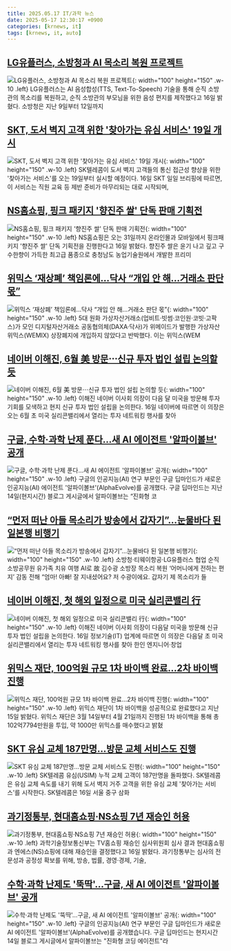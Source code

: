 ```yaml
---
title: 2025.05.17 IT/과학 뉴스
date: 2025-05-17 12:30:17 +0900
categories: [krnews, it]
tags: [krnews, it, auto]
---
```

## [LG유플러스, 소방청과 AI 목소리 복원 프로젝트](https://n.news.naver.com/mnews/article/119/0002956924)

![LG유플러스, 소방청과 AI 목소리 복원 프로젝트](https://mimgnews.pstatic.net/image/origin/119/2025/05/16/2956924.jpg?type=nf220_150){: width="100" height="150" .w-10 .left}
LG유플러스는 AI 음성합성(TTS, Text-To-Speech) 기술을 통해 순직 소방관의 목소리를 복원하고, 순직 소방관의 부모님을 위한 음성 편지를 제작했다고 16일 밝혔다. 소방청은 지난 9일부터 12일까지

## [SKT, 도서 벽지 고객 위한 '찾아가는 유심 서비스' 19일 개시](https://n.news.naver.com/mnews/article/277/0005593699)

![SKT, 도서 벽지 고객 위한 '찾아가는 유심 서비스' 19일 개시](https://mimgnews.pstatic.net/image/origin/277/2025/05/16/5593699.jpg?type=nf220_150){: width="100" height="150" .w-10 .left}
SK텔레콤이 도서 벽지 고객들의 통신 접근성 향상을 위한 '찾아가는 서비스'를 오는 19일부터 실시할 예정이다. 16일 SKT 일일 브리핑에 따르면, 이 서비스는 직원 교육 등 제반 준비가 마무리되는 대로 시작되며,

## [NS홈쇼핑, 핑크 패키지 '향진주 쌀' 단독 판매 기획전](https://n.news.naver.com/mnews/article/421/0008254430)

![NS홈쇼핑, 핑크 패키지 '향진주 쌀' 단독 판매 기획전](https://mimgnews.pstatic.net/image/origin/421/2025/05/16/8254430.jpg?type=nf220_150){: width="100" height="150" .w-10 .left}
NS홈쇼핑은 오는 31일까지 온라인몰과 모바일에서 핑크패키지 '향진주 쌀' 단독 기획전을 진행한다고 16일 밝혔다. 향진주 쌀은 윤기 나고 깊고 구수한향이 가득한 최고급 품종으로 충청남도 농업기술원에서 개발한 프리미

## [위믹스 ‘재상폐’ 책임론에…닥사 “개입 안 해…거래소 판단 몫”](https://n.news.naver.com/mnews/article/082/0001326077)

![위믹스 ‘재상폐’ 책임론에…닥사 “개입 안 해…거래소 판단 몫”](https://mimgnews.pstatic.net/image/origin/082/2025/05/16/1326077.jpg?type=nf220_150){: width="100" height="150" .w-10 .left}
5대 원화 가상자산거래소(업비트·빗썸·코인원·코빗·고팍스)가 모인 디지털자산거래소 공동협의체(DAXA·닥사)가 위메이드가 발행한 가상자산 위믹스(WEMIX) 상장폐지에 개입하지 않았다고 반박했다. 이는 위믹스(WEM

## [네이버 이해진, 6월 美 방문⋯신규 투자 법인 설립 논의할 듯](https://n.news.naver.com/mnews/article/031/0000932949)

![네이버 이해진, 6월 美 방문⋯신규 투자 법인 설립 논의할 듯](https://mimgnews.pstatic.net/image/origin/031/2025/05/16/932949.jpg?type=nf220_150){: width="100" height="150" .w-10 .left}
이해진 네이버 이사회 의장이 다음 달 미국을 방문해 투자 기회를 모색하고 현지 신규 투자 법인 설립을 논의한다. 16일 네이버에 따르면 이 의장은 오는 6월 초 미국 실리콘밸리에서 열리는 투자 네트워킹 행사를 찾아

## [구글, 수학·과학 난제 푼다…새 AI 에이전트 '알파이볼브' 공개](https://n.news.naver.com/mnews/article/030/0003312960)

![구글, 수학·과학 난제 푼다…새 AI 에이전트 '알파이볼브' 공개](https://mimgnews.pstatic.net/image/origin/030/2025/05/16/3312960.jpg?type=nf220_150){: width="100" height="150" .w-10 .left}
구글의 인공지능(AI) 연구 부문인 구글 딥마인드가 새로운 인공지능(AI) 에이전트 '알파이볼브'(AlphaEvolve)를 공개했다. 구글 딥마인드는 지난 14일(현지시간) 블로그 게시글에서 알파이볼브는 “진화형 코

## [“먼저 떠난 아들 목소리가 방송에서 갑자기”...눈물바다 된 일본행 비행기](https://n.news.naver.com/mnews/article/009/0005494055)

![“먼저 떠난 아들 목소리가 방송에서 갑자기”...눈물바다 된 일본행 비행기](https://mimgnews.pstatic.net/image/origin/009/2025/05/17/5494055.jpg?type=nf220_150){: width="100" height="150" .w-10 .left}
소방청·티웨이항공·LG유플러스 협업 순직 소방공무원 유가족 치유 여행 AI로 故 김수광 소방장 목소리 복원 ‘어머니에게 전하는 편지’ 감동 전해 “엄마! 아빠! 잘 지내셨어요? 저 수광이에요. 갑자기 제 목소리가 들

## [네이버 이해진, 첫 해외 일정으로 미국 실리콘밸리 行](https://n.news.naver.com/mnews/article/014/0005350746)

![네이버 이해진, 첫 해외 일정으로 미국 실리콘밸리 行](https://mimgnews.pstatic.net/image/origin/014/2025/05/16/5350746.jpg?type=nf220_150){: width="100" height="150" .w-10 .left}
이해진 네이버 이사회 의장이 다음달 미국을 방문해 신규 투자 법인 설립을 논의한다. 16일 정보기술(IT) 업계에 따르면 이 의장은 다음달 초 미국 실리콘밸리에서 열리는 투자 네트워킹 행사를 찾아 한인 엔지니어·창업

## [위믹스 재단, 100억원 규모 1차 바이백 완료…2차 바이백 진행](https://n.news.naver.com/mnews/article/243/0000078104)

![위믹스 재단, 100억원 규모 1차 바이백 완료…2차 바이백 진행](https://mimgnews.pstatic.net/image/origin/243/2025/05/16/78104.jpg?type=nf220_150){: width="100" height="150" .w-10 .left}
위믹스 재단이 1차 바이백을 성공적으로 완료했다고 지난 15일 밝혔다. 위믹스 재단은 3월 14일부터 4월 21일까지 진행된 1차 바이백을 통해 총 102억7794만원을 투입, 약 1000만 위믹스를 매수했다고 밝혔

## [SKT 유심 교체 187만명…방문 교체 서비스도 진행](https://n.news.naver.com/mnews/article/030/0003313092)

![SKT 유심 교체 187만명…방문 교체 서비스도 진행](https://mimgnews.pstatic.net/image/origin/030/2025/05/16/3313092.jpg?type=nf220_150){: width="100" height="150" .w-10 .left}
SK텔레콤 유심(USIM) 누적 교체 고객이 187만명을 돌파했다. SK텔레콤은 유심 교체 속도를 내기 위해 도서 벽지 거주 고객을 위한 유심 교체 '찾아가는 서비스'를 시작한다. SK텔레콤은 16일 서울 중구 삼화

## [과기정통부, 현대홈쇼핑·NS쇼핑 7년 재승인 허용](https://n.news.naver.com/mnews/article/003/0013247121)

![과기정통부, 현대홈쇼핑·NS쇼핑 7년 재승인 허용](https://mimgnews.pstatic.net/image/origin/003/2025/05/16/13247121.jpg?type=nf220_150){: width="100" height="150" .w-10 .left}
과학기술정보통신부는 TV홈쇼핑 재승인 심사위원회 심사 결과 현대홈쇼핑과 엔에스(NS)쇼핑에 대해 재승인을 결정했다고 16일 밝혔다. 과기정통부는 심사의 전문성과 공정성 확보를 위해, 방송, 법률, 경영·경제, 기술,

## [수학·과학 난제도 '뚝딱'…구글, 새 AI 에이전트 '알파이볼브' 공개](https://n.news.naver.com/mnews/article/374/0000440845)

![수학·과학 난제도 '뚝딱'…구글, 새 AI 에이전트 '알파이볼브' 공개](https://mimgnews.pstatic.net/image/origin/374/2025/05/16/440845.jpg?type=nf220_150){: width="100" height="150" .w-10 .left}
구글의 인공지능(AI) 연구 부문인 구글 딥마인드가 새로운 AI 에이전트 '알파이볼브'(AlphaEvolve)를 공개했습니다. 구글 딥마인드는 현지시간 14일 블로그 게시글에서 알파이볼브는 "진화형 코딩 에이전트"라

